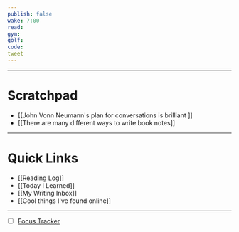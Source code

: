 ```yaml
---
publish: false
wake: 7:00
read:
gym:
golf:
code:
tweet
---
```

***
# Scratchpad
- [[John Vonn Neumann's plan for conversations is brilliant ]]
- [[There are many different ways to write book notes]]



---
# Quick Links
- [[Reading Log]]
- [[Today I Learned]]
- [[My Writing Inbox]]
- [[Cool things I've found online]]

***
- [ ] [Focus Tracker](https://docs.google.com/spreadsheets/d/18ZL9CSRxE2z7pTKcaPGe3749GMO9Ov2UjVsRMQqShBk/edit#gid=696776801)